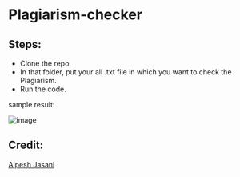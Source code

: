 # Plagiarism-checker

## Steps:
- Clone the repo.
- In that folder, put your all .txt file in which you want to check the Plagiarism.
- Run the code.


sample result:

  ![image](https://github.com/AlpeshJasani/Plagiarism-checker/assets/112234589/9a663153-3ce4-4b52-b787-44b25a787cd2)

## Credit:
[Alpesh Jasani](https://github.com/AlpeshJasani/)
